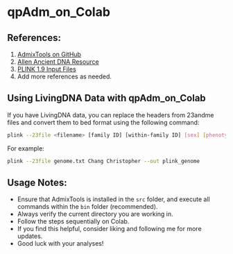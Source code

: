 # qpAdm_on_Colab

## References:
1. [AdmixTools on GitHub](https://github.com/DReichLab/AdmixTools/tree/master)
2. [Allen Ancient DNA Resource](https://reich.hms.harvard.edu/allen-ancient-dna-resource-aadr-downloadable-genotypes-present-day-and-ancient-dna-data)
3. [PLINK 1.9 Input Files](https://www.cog-genomics.org/plink/1.9/input#23file)
4. Add more references as needed.

## Using LivingDNA Data with qpAdm_on_Colab
If you have LivingDNA data, you can replace the headers from 23andme files and convert them to bed format using the following command:
```bash
plink --23file <filename> [family ID] [within-family ID] [sex] [phenotype] [paternal ID] [maternal ID] --out plink_genome
```
For example:
```bash
plink --23file genome.txt Chang Christopher --out plink_genome
```

## Usage Notes:
- Ensure that AdmixTools is installed in the `src` folder, and execute all commands within the `bin` folder (recommended).
- Always verify the current directory you are working in.
- Follow the steps sequentially on Colab.
- If you find this helpful, consider liking and following me for more updates.
- Good luck with your analyses!
